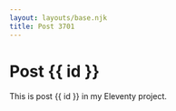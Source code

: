 ```yaml
---
layout: layouts/base.njk
title: Post 3701
---
```


# Post {{ id }}

This is post {{ id }} in my Eleventy project.
